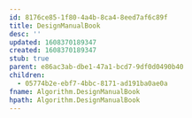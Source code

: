 ```yaml
---
id: 8176ce85-1f80-4a4b-8ca4-8eed7af6c89f
title: DesignManualBook
desc: ''
updated: 1608370189347
created: 1608370189347
stub: true
parent: e86ac3ab-dbe1-47a1-bcd7-9df0d0490b40
children:
  - 05774b2e-ebf7-4bbc-8171-ad191ba0ae0a
fname: Algorithm.DesignManualBook
hpath: Algorithm.DesignManualBook
---
```



